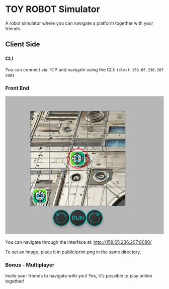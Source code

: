 

# TOY ROBOT Simulator
A robot simulator where you can navigate a platform together with your friends.

## Client Side

### CLI
You can connect via TCP and navigate using the CLI:
``telnet 159.65.236.207 5001``
### Front End
![Interface](public/print.png)

You can navigate through the interface at:
http://159.65.236.207:8080/

To set an image, place it in public/print.png in the same directory.

### Bonus - Multiplayer
Invite your friends to navigate with you! Yes, it's possible to play online together!

